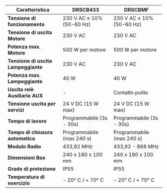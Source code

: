 
| Caratteristica | DRSCB433 | DRSCBMF |
| --- | --- | --- |
| **Tensione di funzionamento** | 230 V AC ± 10% (50-60 Hz) | 230 V AC ± 10% (50-60 Hz) |
| **Tensione di uscita Motore** | 230 V AC | 230 V AC |
| **Potenza max. Motore** | 500 W per motore | 500 W per motore |
| **Tensione di uscita Lampeggiante** | 230 V AC | 230 V AC |
| **Potenza max. Lampeggiante** | 40 W | 40 W |
| **Uscita relè Ausiliario AUX** | - | Contatto pulito |
| **Tensione uscita per servizi** | 24 V DC (15 W max) | 24 V DC (15 W max) |
| **Tempo di lavoro** | Programmabile (3s - 30s) | Programmabile (3s - 30s) |
| **Tempo di chiusura automatico** | Programmabile (max 240 s) | Programmabile (max 240 s) |
| **Modulo Radio** | 433,92 MHz | 433,92 - 868 MHz |
| **Dimensioni Box** | 240 x 180 x 100 mm | 240 x 180 x 100 mm |
| **Grado di protezione** | IP55 | IP55 |
| **Temperatura di esercizio** | - 20° C / + 70° C | - 20° C / + 70° C |